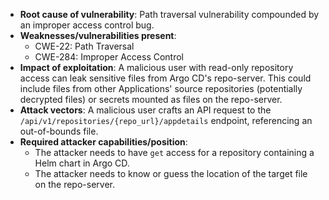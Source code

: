 - **Root cause of vulnerability**: Path traversal vulnerability compounded by an improper access control bug.
- **Weaknesses/vulnerabilities present**:
    - CWE-22: Path Traversal
    - CWE-284: Improper Access Control
- **Impact of exploitation**: A malicious user with read-only repository access can leak sensitive files from Argo CD's repo-server. This could include files from other Applications' source repositories (potentially decrypted files) or secrets mounted as files on the repo-server.
- **Attack vectors**: A malicious user crafts an API request to the `/api/v1/repositories/{repo_url}/appdetails` endpoint, referencing an out-of-bounds file.
- **Required attacker capabilities/position**:
    - The attacker needs to have `get` access for a repository containing a Helm chart in Argo CD.
    - The attacker needs to know or guess the location of the target file on the repo-server.